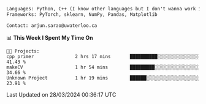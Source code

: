 ```txt
Languages: Python, C++ (I know other languages but I don't wanna work in em)
Frameworks: PyTorch, sklearn, NumPy, Pandas, Matplotlib

Contact: arjun.sarao@uwaterloo.ca
```

<!--START_SECTION:waka-->
📊 **This Week I Spent My Time On** 

```text
🐱‍💻 Projects: 
cpp_primer               2 hrs 17 mins       ██████████░░░░░░░░░░░░░░░   41.43 % 
makeCV                   1 hr 54 mins        █████████░░░░░░░░░░░░░░░░   34.66 % 
Unknown Project          1 hr 19 mins        ██████░░░░░░░░░░░░░░░░░░░   23.91 % 
```


 Last Updated on 28/03/2024 00:36:17 UTC
<!--END_SECTION:waka-->
